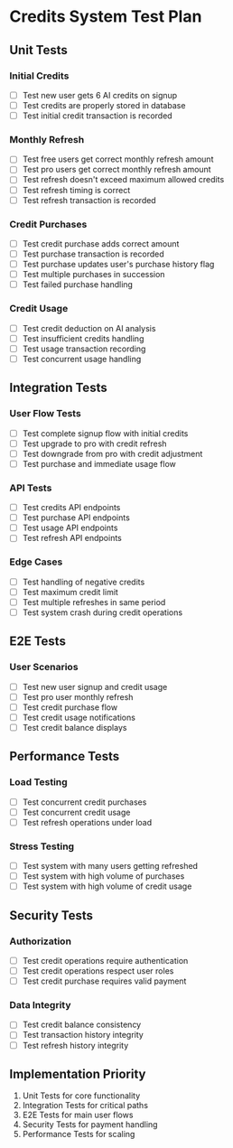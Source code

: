 # Credits System Test Plan

## Unit Tests

### Initial Credits

- [ ] Test new user gets 6 AI credits on signup
- [ ] Test credits are properly stored in database
- [ ] Test initial credit transaction is recorded

### Monthly Refresh

- [ ] Test free users get correct monthly refresh amount
- [ ] Test pro users get correct monthly refresh amount
- [ ] Test refresh doesn't exceed maximum allowed credits
- [ ] Test refresh timing is correct
- [ ] Test refresh transaction is recorded

### Credit Purchases

- [ ] Test credit purchase adds correct amount
- [ ] Test purchase transaction is recorded
- [ ] Test purchase updates user's purchase history flag
- [ ] Test multiple purchases in succession
- [ ] Test failed purchase handling

### Credit Usage

- [ ] Test credit deduction on AI analysis
- [ ] Test insufficient credits handling
- [ ] Test usage transaction recording
- [ ] Test concurrent usage handling

## Integration Tests

### User Flow Tests

- [ ] Test complete signup flow with initial credits
- [ ] Test upgrade to pro with credit refresh
- [ ] Test downgrade from pro with credit adjustment
- [ ] Test purchase and immediate usage flow

### API Tests

- [ ] Test credits API endpoints
- [ ] Test purchase API endpoints
- [ ] Test usage API endpoints
- [ ] Test refresh API endpoints

### Edge Cases

- [ ] Test handling of negative credits
- [ ] Test maximum credit limit
- [ ] Test multiple refreshes in same period
- [ ] Test system crash during credit operations

## E2E Tests

### User Scenarios

- [ ] Test new user signup and credit usage
- [ ] Test pro user monthly refresh
- [ ] Test credit purchase flow
- [ ] Test credit usage notifications
- [ ] Test credit balance displays

## Performance Tests

### Load Testing

- [ ] Test concurrent credit purchases
- [ ] Test concurrent credit usage
- [ ] Test refresh operations under load

### Stress Testing

- [ ] Test system with many users getting refreshed
- [ ] Test system with high volume of purchases
- [ ] Test system with high volume of credit usage

## Security Tests

### Authorization

- [ ] Test credit operations require authentication
- [ ] Test credit operations respect user roles
- [ ] Test credit purchase requires valid payment

### Data Integrity

- [ ] Test credit balance consistency
- [ ] Test transaction history integrity
- [ ] Test refresh history integrity

## Implementation Priority

1. Unit Tests for core functionality
2. Integration Tests for critical paths
3. E2E Tests for main user flows
4. Security Tests for payment handling
5. Performance Tests for scaling
